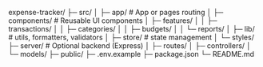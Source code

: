 expense-tracker/
├─ src/
│  ├─ app/                 # App or pages routing
│  ├─ components/          # Reusable UI components
│  ├─ features/
│  │  ├─ transactions/
│  │  ├─ categories/
│  │  ├─ budgets/
│  │  └─ reports/
│  ├─ lib/                 # utils, formatters, validators
│  ├─ store/               # state management
│  └─ styles/
├─ server/                 # Optional backend (Express)
│  ├─ routes/
│  ├─ controllers/
│  └─ models/
├─ public/
├─ .env.example
├─ package.json
└─ README.md
